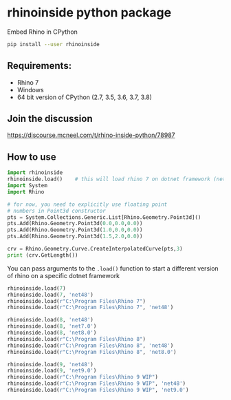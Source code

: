 # rhinoinside python package
Embed Rhino in CPython

```sh
pip install --user rhinoinside
```

## Requirements:
- Rhino 7
- Windows
- 64 bit version of CPython (2.7, 3.5, 3.6, 3.7, 3.8)

## Join the discussion

https://discourse.mcneel.com/t/rhino-inside-python/78987

## How to use

```python
import rhinoinside
rhinoinside.load()    # this will load rhino 7 on dotnet framework (net48)
import System
import Rhino

# for now, you need to explicitly use floating point
# numbers in Point3d constructor
pts = System.Collections.Generic.List[Rhino.Geometry.Point3d]()
pts.Add(Rhino.Geometry.Point3d(0.0,0.0,0.0))
pts.Add(Rhino.Geometry.Point3d(1.0,0.0,0.0))
pts.Add(Rhino.Geometry.Point3d(1.5,2.0,0.0))

crv = Rhino.Geometry.Curve.CreateInterpolatedCurve(pts,3)
print (crv.GetLength())
```

You can pass arguments to the `.load()` function to start a different version of rhino on a specific dotnet framework

```python
rhinoinside.load(7)
rhinoinside.load(7, 'net48')
rhinoinside.load(r"C:\Program Files\Rhino 7")
rhinoinside.load(r"C:\Program Files\Rhino 7", 'net48')

rhinoinside.load(8, 'net48')
rhinoinside.load(8, 'net7.0')
rhinoinside.load(8, 'net8.0')
rhinoinside.load(r"C:\Program Files\Rhino 8")
rhinoinside.load(r"C:\Program Files\Rhino 8", 'net48')
rhinoinside.load(r"C:\Program Files\Rhino 8", 'net8.0')

rhinoinside.load(9, 'net48')
rhinoinside.load(9, 'net9.0')
rhinoinside.load(r"C:\Program Files\Rhino 9 WIP")
rhinoinside.load(r"C:\Program Files\Rhino 9 WIP", 'net48')
rhinoinside.load(r"C:\Program Files\Rhino 9 WIP", 'net9.0')
```